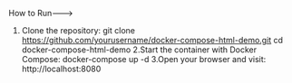 How to Run--->

1. Clone the repository:
   git clone https://github.com/yourusername/docker-compose-html-demo.git
   cd docker-compose-html-demo
2.Start the container with Docker Compose:
   docker-compose up -d
3.Open your browser and visit:
http://localhost:8080
